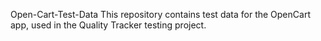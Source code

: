 Open-Cart-Test-Data
This repository contains test data for the OpenCart app, used in the Quality Tracker testing project.